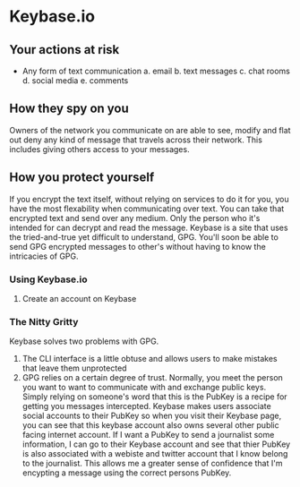 # Keybase.io


## Your actions at risk

* Any form of text communication
  a. email
  b. text messages
  c. chat rooms
  d. social media
  e. comments

## How they spy on you

Owners of the network you communicate on are able to see, modify and flat out deny any kind of message that
travels across their network. This includes giving others access to your messages. 

## How you protect yourself

If you encrypt the text itself, without relying on services to do it for you, you have the most flexability
when communicating over text. You can take that encrypted text and send over any medium. Only the person who
it's intended for can decrypt and read the message. Keybase is a site that uses the tried-and-true yet
difficult to understand, GPG. You'll soon be able to send GPG encrypted messages to other's without having to
know the intricacies of GPG. 

### Using Keybase.io

1. Create an account on Keybase

### The Nitty Gritty

Keybase solves two problems with GPG. 
  1. The CLI interface is a little obtuse and allows users to make mistakes that leave them unprotected
  2. GPG relies on a certain degree of trust. Normally, you meet the person you want to want to communicate
     with and exchange public keys. Simply relying on someone's word that this is the PubKey is a recipe for
     getting you messages intercepted. Keybase makes users associate social accounts to their PubKey so when
     you visit their Keybase page, you can see that this keybase account also owns several other public
     facing internet account. If I want a PubKey to send a journalist some information, I can go to their
     Keybase account and see that thier PubKey is also associated with a webiste and twitter account that I
     know belong to the journalist. This allows me a greater sense of confidence that I'm encypting a message
     using the correct persons PubKey.
